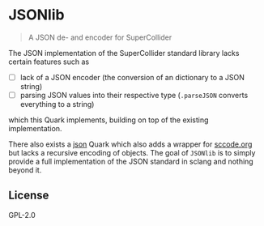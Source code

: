 # JSONlib

> A JSON de- and encoder for SuperCollider

The JSON implementation of the SuperCollider standard library lacks certain features such as

* [ ] lack of a JSON encoder (the conversion of an dictionary to a JSON string)
* [ ] parsing JSON values into their respective type (`.parseJSON` converts everything to a string)

which this Quark implements, building on top of the existing implementation.

There also exists a [json](https://github.com/supercollider-quarks/json) Quark which also adds a wrapper for [sccode.org](https://sccode.org) but lacks a recursive encoding of objects.
The goal of `JSONlib` is to simply provide a full implementation of the JSON standard in sclang and nothing beyond it.

## License

GPL-2.0
